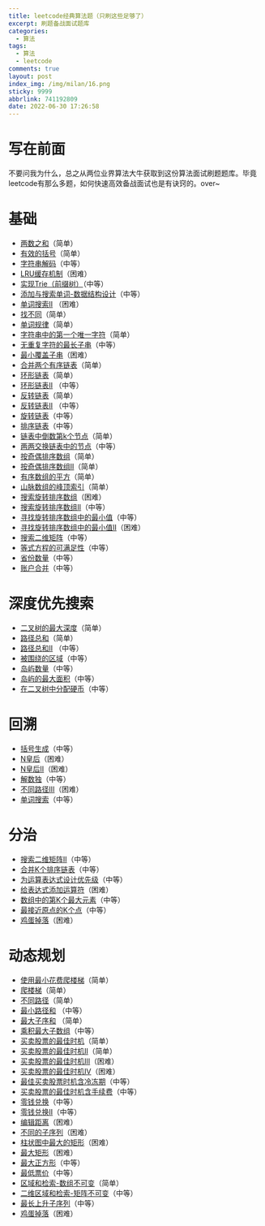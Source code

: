 ```yaml
---
title: leetcode经典算法题（只刷这些足够了）
excerpt: 刷题备战面试题库
categories:
  - 算法
tags:
  - 算法
  - leetcode
comments: true
layout: post
index_img: /img/milan/16.png
sticky: 9999
abbrlink: 741192809
date: 2022-06-30 17:26:58
---
```


# 写在前面

不要问我为什么，总之从两位业界算法大牛获取到这份算法面试刷题题库。毕竟leetcode有那么多题，如何快速高效备战面试也是有诀窍的。over~



# 基础
* [两数之和](http://leetcode-cn.com/problems/two-sum)（简单）
* [有效的括号](http://leetcode-cn.com/problems/valid-parentheses/)（简单）
* [字符串解码](http://leetcode-cn.com/problems/decode-string/)（中等）
* [LRU缓存机制](http://leetcode-cn.com/problems/lru-cache/submissions/)（困难）
* [实现Trie（前缀树）](http://leetcode-cn.com/problems/implement-trie-prefix-tree/)（中等）
* [添加与搜索单词-数据结构设计](http://leetcode-cn.com/problems/add-and-search-word-data-structure-design/)（中等）
* [单词搜索II](http://leetcode-cn.com/problems/word-search-ii/) （困难）
* [找不同](http://leetcode-cn.com/problems/find-the-difference/)（简单）
* [单词规律](http://leetcode-cn.com/problems/word-pattern/)（简单）
* [字符串中的第一个唯一字符](http://leetcode-cn.com/problems/first-unique-character-in-a-string)（简单）
* [无重复字符的最长子串](http://leetcode-cn.com/problems/longest-substring-without-repeating-characters)（中等）
* [最小覆盖子串](http://leetcode-cn.com/problems/minimum-window-substring/)（困难）
* [合并两个有序链表](http://leetcode-cn.com/problems/merge-two-sorted-lists)（简单）
* [环形链表](http://leetcode-cn.com/problems/linked-list-cycle)（简单）
* [环形链表II](http://leetcode-cn.com/problems/linked-list-cycle-ii) （中等）
* [反转链表](http://leetcode-cn.com/problems/reverse-linked-list)（简单）
* [反转链表II](http://leetcode-cn.com/problems/reverse-linked-list-ii) （中等）
* [旋转链表](http://leetcode-cn.com/problems/rotate-list)（中等）
* [排序链表](http://leetcode-cn.com/problems/sort-list/)（中等）
* [链表中倒数第k个节点](http://leetcode-cn.com/problems/lian-biao-zhong-dao-shu-di-kge-jie-dian-lcof/)（简单）
* [两两交换链表中的节点](http://leetcode-cn.com/problems/swap-nodes-in-pairs)（中等）
* [按奇偶排序数组](http://leetcode-cn.com/problems/sort-array-by-parity/)（简单）
* [按奇偶排序数组II](http://leetcode-cn.com/problems/sort-array-by-parity-ii/)（简单）
* [有序数组的平方](http://leetcode-cn.com/problems/squares-of-a-sorted-array/)（简单）
* [山脉数组的峰顶索引](http://leetcode-cn.com/problems/peak-index-in-a-mountain-array)（简单）
* [搜索旋转排序数组](http://leetcode-cn.com/problems/search-in-rotated-sorted-array)（困难）
* [搜索旋转排序数组II](http://leetcode-cn.com/problems/search-in-rotated-sorted-array-ii/)（中等）
* [寻找旋转排序数组中的最小值](http://leetcode-cn.com/problems/find-minimum-in-rotated-sorted-array/)（中等）
* [寻找旋转排序数组中的最小值II](http://leetcode-cn.com/problems/find-minimum-in-rotated-sorted-array-ii/)（困难）
* [搜索二维矩阵](http://leetcode-cn.com/problems/search-a-2d-matrix)（中等）
* [等式方程的可满足性](http://leetcode-cn.com/problems/satisfiability-of-equality-equations/)（中等）
* [省份数量](https://leetcode.cn/problems/number-of-provinces/submissions/)（中等）
* [账户合并](http://leetcode-cn.com/problems/accounts-merge/)（中等）
# 深度优先搜索
* [二叉树的最大深度](http://leetcode-cn.com/problems/maximum-depth-of-binary-tree)（简单）
* [路径总和](http://leetcode-cn.com/problems/path-sum/)（简单）
* [路径总和II](http://leetcode-cn.com/problems/path-sum-ii/) （中等）
* [被围绕的区域](http://leetcode-cn.com/problems/surrounded-regions/)（中等）
* [岛屿数量](http://leetcode-cn.com/problems/number-of-islands/)（中等）
* [岛屿的最大面积](http://leetcode-cn.com/problems/max-area-of-island/)（中等）
* [在二叉树中分配硬币](http://leetcode-cn.com/problems/distribute-coins-in-binary-tree/)（中等）
# 回溯
* [括号生成](http://leetcode-cn.com/problems/generate-parentheses/)（中等）
* [N皇后](http://leetcode-cn.com/problems/n-queens/)（困难）
* [N皇后II](http://leetcode-cn.com/problems/n-queens-ii/)（困难）
* [解数独](http://leetcode-cn.com/problems/sudoku-solver/)（中等）
* [不同路径III](http://leetcode-cn.com/problems/unique-paths-iii/)（困难）
* [单词搜索](http://leetcode-cn.com/problems/word-search/)（中等）
# 分治
* [搜索二维矩阵II](http://leetcode-cn.com/problems/search-a-2d-matrix-ii/)（中等）
* [合并K个排序链表](http://leetcode-cn.com/problems/merge-k-sorted-lists)（中等）
* [为运算表达式设计优先级](http://leetcode-cn.com/problems/different-ways-to-add-parentheses)（中等）
* [给表达式添加运算符](http://leetcode-cn.com/problems/expression-add-operators)（困难）
* [数组中的第K个最大元素](http://leetcode-cn.com/problems/kth-largest-element-in-an-array)（中等）
* [最接近原点的K个点](http://leetcode-cn.com/problems/k-closest-points-to-origin/)（中等）
* [鸡蛋掉落](http://leetcode-cn.com/problems/super-egg-drop/)（困难）
# 动态规划
* [使用最小花费爬楼梯](http://leetcode-cn.com/problems/min-cost-climbing-stairs)（简单）
* [爬楼梯](http://leetcode-cn.com/problems/climbing-stairs)（简单）
* [不同路径](http://leetcode-cn.com/problems/unique-paths/)（简单）
* [最小路径和](http://leetcode-cn.com/problems/minimum-path-sum/) （中等）
* [最大子序和](http://leetcode-cn.com/problems/maximum-subarray/) （简单）
* [乘积最大子数组](http://leetcode-cn.com/problems/maximum-product-subarray/)（中等）
* [买卖股票的最佳时机](http://leetcode-cn.com/problems/best-time-to-buy-and-sell-stock)（简单）
* [买卖股票的最佳时机II](http://leetcode-cn.com/problems/best-time-to-buy-and-sell-stock-ii/)（简单）
* [买卖股票的最佳时机III](http://leetcode-cn.com/problems/best-time-to-buy-and-sell-stock-iii/)（困难）
* [买卖股票的最佳时机IV](http://leetcode-cn.com/problems/best-time-to-buy-and-sell-stock-iv/)（困难）
* [最佳买卖股票时机含冷冻期](http://leetcode-cn.com/problems/best-time-to-buy-and-sell-stock-with-cooldown/)（中等）
* [买卖股票的最佳时机含手续费](http://leetcode-cn.com/problems/best-time-to-buy-and-sell-stock-with-transaction-fee)（中等）
* [零钱兑换](http://leetcode-cn.com/problems/coin-change)（中等）
* [零钱兑换II](http://leetcode-cn.com/problems/coin-change-2)（中等）
* [编辑距离](http://leetcode-cn.com/problems/edit-distance)（困难）
* [不同的子序列](http://leetcode-cn.com/problems/distinct-subsequences/)（困难）
* [柱状图中最大的矩形](http://leetcode-cn.com/problems/largest-rectangle-in-histogram/)（困难）
* [最大矩形](http://leetcode-cn.com/problems/maximal-rectangle/)（困难）
* [最大正方形](http://leetcode-cn.com/problems/maximal-square/)（中等）
* [最低票价](http://leetcode-cn.com/problems/minimum-cost-for-tickets/)（中等）
* [区域和检索-数组不可变](http://leetcode-cn.com/problems/range-sum-query-immutable/)（简单）
* [二维区域和检索-矩阵不可变](http://leetcode-cn.com/problems/range-sum-query-2d-immutable/)（中等）
* [最长上升子序列](http://leetcode-cn.com/problems/longest-increasing-subsequence)（中等）
* [鸡蛋掉落](http://leetcode-cn.com/problems/super-egg-drop/)（困难）
